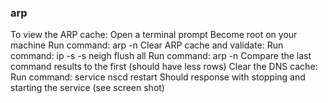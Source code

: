 ### arp
To view the ARP cache:
Open a terminal prompt
Become root on your machine
Run command: arp -n
Clear ARP cache and validate:
Run command: ip -s -s neigh flush all
Run command: arp -n
Compare the last command results to the first (should have less rows)
Clear the DNS cache:
Run command: service nscd restart
Should response with stopping and starting the service (see screen shot)